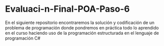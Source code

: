 # Evaluaci-n-Final-POA-Paso-6
 En el siguiente repositorio encontraremos la solución y codificación de un problema de programación donde pondremos en práctica todo lo aprendido en el curso haciendo uso de la programación estructurada en el lenguaje de programación C#
